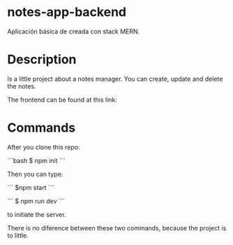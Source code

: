 # notes-app-backend

Aplicación básica de creada con stack MERN.

# Description

<p>Is a little project about a notes manager. You can create, update and delete the notes.</p>
<p>The frontend can be found at this link: </p>
<p></p>

# Commands

<p>After you clone this repo:</p>
<p></p>
```bash
$ npm init
```
<p>Then you can type:</p>
```
$npm start
```
<p></p>
```
$ npm run dev
```
<p>to initiate the server.</p>
<p>There is no diference between these two commands, because the project is to little.</p>
